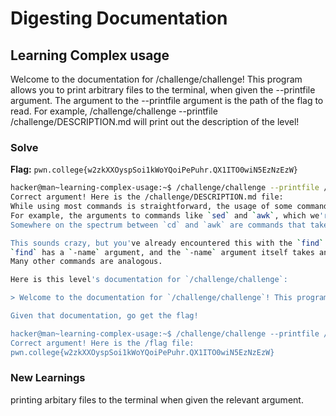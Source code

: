 # Digesting Documentation

## Learning Complex usage
Welcome to the documentation for /challenge/challenge! This program allows you to print arbitrary files to the terminal, when given the --printfile argument. The argument to the --printfile argument is the path of the flag to read. For example, /challenge/challenge --printfile /challenge/DESCRIPTION.md will print out the description of the level!

### Solve
**Flag:** `pwn.college{w2zkXXOyspSoi1kWoYQoiPePuhr.QX1ITO0wiN5EzNzEzW}`

```bash
hacker@man~learning-complex-usage:~$ /challenge/challenge --printfile /challenge/DESCRIPTION.md
Correct argument! Here is the /challenge/DESCRIPTION.md file:
While using most commands is straightforward, the usage of some commands can get quite complex.
For example, the arguments to commands like `sed` and `awk`, which we're definitely not getting into right now, are entire programs in an esoteric programming language!
Somewhere on the spectrum between `cd` and `awk` are commands that take arguments to their arguments...

This sounds crazy, but you've already encountered this with the `find` level in [Basic Commands](/linux-luminarium/commands).
`find` has a `-name` argument, and the `-name` argument itself takes an argument specifying the name to search for.
Many other commands are analogous.

Here is this level's documentation for `/challenge/challenge`:

> Welcome to the documentation for `/challenge/challenge`! This program allows you to print arbitrary files to the terminal, when given the `--printfile` argument. The argument to the `--printfile` argument is the path of the flag to read. For example, `/challenge/challenge --printfile /challenge/DESCRIPTION.md` will print out the description of the level!

Given that documentation, go get the flag!

hacker@man~learning-complex-usage:~$ /challenge/challenge --printfile /flag
Correct argument! Here is the /flag file:
pwn.college{w2zkXXOyspSoi1kWoYQoiPePuhr.QX1ITO0wiN5EzNzEzW}
```

### New Learnings
printing arbitary files to the terminal when given the relevant argument.
